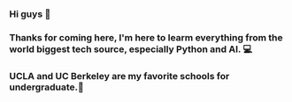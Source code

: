 ### Hi guys 👋
### Thanks for coming here, I'm here to learm everything from the world biggest tech source, especially Python and AI. 💻
### UCLA and UC Berkeley are my favorite schools for undergraduate.📖
